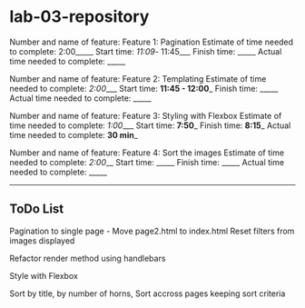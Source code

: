 # lab-03-repository

Number and name of feature: Feature 1: Pagination
Estimate of time needed to complete: 2:00_____
Start time: _11:09_- 11:45___
Finish time: _____
Actual time needed to complete: _____

Number and name of feature: Feature 2: Templating
Estimate of time needed to complete: _2:00____
Start time: __11:45 - 12:00___
Finish time: _____
Actual time needed to complete: _____

Number and name of feature: Feature 3: Styling with Flexbox
Estimate of time needed to complete: _1:00____
Start time: __7:50___
Finish time: __8:15___
Actual time needed to complete: __30 min___

Number and name of feature: Feature 4: Sort the images
Estimate of time needed to complete: _2:00___
Start time: _____
Finish time: _____
Actual time needed to complete: _____

---------------------------------------
ToDo List
-----------------------------------------
Pagination to single page - Move page2.html to index.html
Reset filters from images displayed

Refactor render method using handlebars

Style with Flexbox

Sort by title, by number of horns,  Sort accross pages keeping sort criteria
